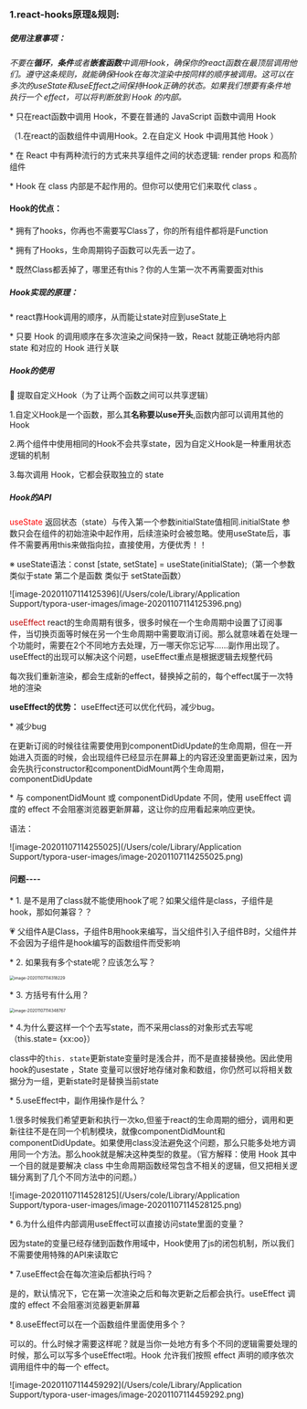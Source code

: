 ### 1.react-hooks原理&规则:

##### 使用注意事项：

*不要在**循环**，**条件**或者**嵌套函数**中调用Hook，确保你的react函数在最顶层调用他们。遵守这条规则，就能确保Hook在每次渲染中按同样的顺序被调用。这可以在多次的useState和useEffect之间保持Hook正确的状态。如果我们想要有条件地执行一个 effect，可以将判断放到 Hook 的内部。*

\* 只在react函数中调用 Hook，不要在普通的 JavaScript 函数中调用 Hook

（1.在react的函数组件中调用Hook。2.在自定义 Hook 中调用其他 Hook ）

\* 在 React 中有两种流行的方式来共享组件之间的状态逻辑: render props 和高阶组件

\* Hook 在 class 内部是不起作用的。但你可以使用它们来取代 class 。

#### Hook的优点：

\* 拥有了hooks，你再也不需要写Class了，你的所有组件都将是Function

\* 拥有了Hooks，生命周期钩子函数可以先丢一边了。

\* 既然Class都丢掉了，哪里还有this？你的人生第一次不再需要面对this

##### Hook实现的原理：

\* react靠Hook调用的顺序，从而能让state对应到useState上

\* 只要 Hook 的调用顺序在多次渲染之间保持一致，React 就能正确地将内部 state 和对应的 Hook 进行关联

##### Hook的使用

🐖 提取自定义Hook（为了让两个函数之间可以共享逻辑）

1.自定义Hook是一个函数，那么其**名称要以use开头**,函数内部可以调用其他的Hook

2.两个组件中使用相同的Hook不会共享state，因为自定义Hook是一种重用状态逻辑的机制

3.每次调用 Hook，它都会获取独立的 state

#####  Hook的API

<font color='red'>useState</font>  返回状态（state）与传入第一个参数initialState值相同.initialState 参数只会在组件的初始渲染中起作用，后续渲染时会被忽略。使用useState后，事件不需要再用this来做指向拉，直接使用，方便优秀！！

※ useState语法：const [state, setState] = useState(initialState);（第一个参数类似于state  第二个是函数 类似于 setState函数）

![image-20201107114125396](/Users/cole/Library/Application Support/typora-user-images/image-20201107114125396.png)

<font color='color'>useEffect</font>   react的生命周期有很多，很多时候在一个生命周期中设置了订阅事件，当切换页面等时候在另一个生命周期中需要取消订阅。那么就意味着在处理一个功能时，需要在2个不同地方去处理，万一哪天你忘记写……副作用出现了。useEffect的出现可以解决这个问题，useEffect重点是根据逻辑去规整代码

每次我们重新渲染，都会生成新的effect，替换掉之前的，每个effect属于一次特地的渲染

**useEffect的优势：** useEffect还可以优化代码，减少bug。

\* 减少bug

在更新订阅的时候往往需要使用到componentDidUpdate的生命周期，但在一开始进入页面的时候，会出现组件已经显示在屏幕上的内容还没里面更新过来，因为会先执行constructor和componentDidMount两个生命周期，componentDidUpdate

\* 与 componentDidMount 或 componentDidUpdate 不同，使用 useEffect 调度的 effect 不会阻塞浏览器更新屏幕，这让你的应用看起来响应更快。

语法：

![image-20201107114255025](/Users/cole/Library/Application Support/typora-user-images/image-20201107114255025.png)

#### 问题----

\* 1. 是不是用了class就不能使用hook了呢？如果父组件是class，子组件是hook，那如何兼容？？

💗 父组件A是Class，子组件B用hook来编写，当父组件引入子组件B时，父组件并不会因为子组件是hook编写的函数组件而受影响

\* 2. 如果我有多个state呢？应该怎么写？

<img src="/Users/cole/Library/Application Support/typora-user-images/image-20201107114318229.png" alt="image-20201107114318229" style="zoom:50%;" />

\* 3. 方括号有什么用？

<img src="/Users/cole/Library/Application Support/typora-user-images/image-20201107114348767.png" alt="image-20201107114348767" style="zoom:50%;" />

\* 4.为什么要这样一个个去写state，而不采用class的对象形式去写呢（this.state= {xx:oo}）

class中的`this. state`更新state变量时是浅合并，而不是直接替换他。因此使用hook的usestate ，State 变量可以很好地存储对象和数组，你仍然可以将相关数据分为一组，更新state时是替换当前state

\* 5.useEffect中，副作用操作是什么？

1.很多时候我们希望更新和执行一次ko,但鉴于react的生命周期的细分，调用和更新往往不是在同一个机制模块，就像componentDidMount和componentDidUpdate。如果使用class没法避免这个问题，那么只能多处地方调用同一个方法。那么hook就是解决这种类型的救星。（官方解释：使用 Hook 其中一个目的就是要解决 class 中生命周期函数经常包含不相关的逻辑，但又把相关逻辑分离到了几个不同方法中的问题。）

![image-20201107114528125](/Users/cole/Library/Application Support/typora-user-images/image-20201107114528125.png)

\* 6.为什么组件内部调用useEffect可以直接访问state里面的变量？

因为state的变量已经存储到函数作用域中，Hook使用了js的闭包机制，所以我们不需要使用特殊的API来读取它

\* 7.useEffect会在每次渲染后都执行吗？

是的，默认情况下，它在第一次渲染之后和每次更新之后都会执行。useEffect 调度的 effect 不会阻塞浏览器更新屏幕

\* 8.useEffect可以在一个函数组件里面使用多个？

可以的。什么时候才需要这样呢？就是当你一处地方有多个不同的逻辑需要处理的时候，那么可以写多个useEffect啦。Hook 允许我们按照 effect 声明的顺序依次调用组件中的每一个 effect。

![image-20201107114459292](/Users/cole/Library/Application Support/typora-user-images/image-20201107114459292.png)